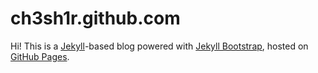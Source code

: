 # ch3sh1r.github.com

Hi! This is a [Jekyll](http://github.com/mojombo/jekyll)-based blog 
powered with [Jekyll Bootstrap](http://jekyllbootstrap.com),
hosted on [GitHub Pages](http://pages.github.com/). 

